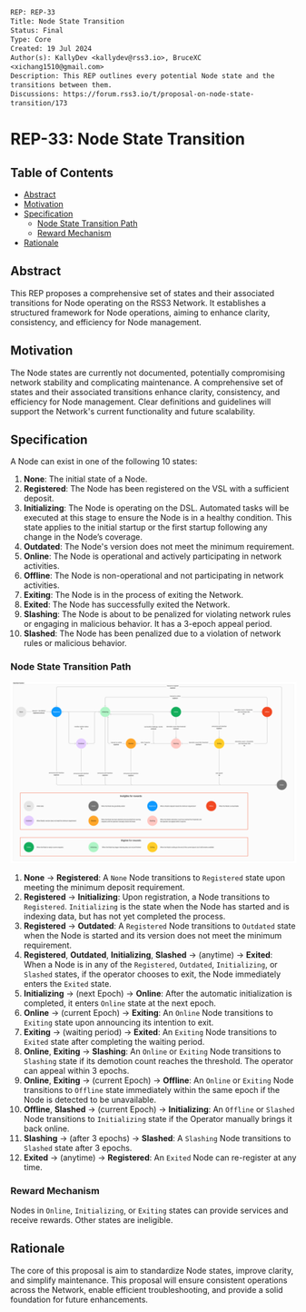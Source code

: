 ```
REP: REP-33
Title: Node State Transition
Status: Final
Type: Core
Created: 19 Jul 2024
Author(s): KallyDev <kallydev@rss3.io>, BruceXC <xichang1510@gmail.com>
Description: This REP outlines every potential Node state and the transitions between them.
Discussions: https://forum.rss3.io/t/proposal-on-node-state-transition/173
```

# REP-33: Node State Transition

## Table of Contents

- [Abstract](#abstract)
- [Motivation](#motivation)
- [Specification](#specification)
  - [Node State Transition Path](#node-state-transition-path)
  - [Reward Mechanism](#reward-mechanism)
- [Rationale](#rationale)

## Abstract

This REP proposes a comprehensive set of states and their associated transitions for Node operating on the RSS3 Network.
It establishes a structured framework for Node operations, aiming to enhance clarity, consistency, and efficiency for Node management.

## Motivation

The Node states are currently not documented, potentially compromising network stability and complicating maintenance.
A comprehensive set of states and their associated transitions enhance clarity, consistency, and efficiency for Node management.
Clear definitions and guidelines will support the Network's current functionality and future scalability.

## Specification

A Node can exist in one of the following 10 states:

1. **None**: The initial state of a Node.
2. **Registered**: The Node has been registered on the VSL with a sufficient deposit.
3. **Initializing**: The Node is operating on the DSL. Automated tasks will be executed at this stage to ensure the Node is in a healthy condition. This state applies to the
   initial startup or the first startup following any change in the Node’s coverage.
4. **Outdated**: The Node's version does not meet the minimum requirement.
5. **Online**: The Node is operational and actively participating in network activities.
6. **Offline**: The Node is non-operational and not participating in network activities.
7. **Exiting**: The Node is in the process of exiting the Network.
8. **Exited**: The Node has successfully exited the Network.
9. **Slashing**: The Node is about to be penalized for violating network rules or engaging in malicious behavior. It has a 3-epoch appeal period.
10. **Slashed**: The Node has been penalized due to a violation of network rules or malicious behavior.

### Node State Transition Path

![Node State Transition Path](REP-33/node-state-transition-path.png)

1. **None** → **Registered**: A `None` Node transitions to `Registered` state upon meeting the minimum deposit requirement.
2. **Registered** → **Initializing**: Upon registration, a Node transitions to `Registered`. `Initializing` is the state when the Node has started and is indexing data, but has not yet completed the process.
3. **Registered** → **Outdated**: A `Registered` Node transitions to `Outdated` state when the Node is started and its version does not meet the minimum requirement.
4. **Registered**, **Outdated**, **Initializing**, **Slashed** → (anytime) → **Exited**: When a Node is in any of the `Registered`, `Outdated`, `Initializing`, or `Slashed` states, if the operator chooses to exit, the Node immediately enters the `Exited` state.
5. **Initializing** → (next Epoch) → **Online**: After the automatic initialization is completed, it enters `Online` state at the next epoch.
6. **Online** → (current Epoch) → **Exiting**: An `Online` Node transitions to `Exiting` state upon announcing its intention to exit.
7. **Exiting** → (waiting period) → **Exited**: An `Exiting` Node transitions to `Exited` state after completing the waiting period.
8. **Online**, **Exiting** → **Slashing**: An `Online` or `Exiting` Node transitions to `Slashing` state if its demotion count reaches the threshold. The operator can appeal within 3 epochs.
9. **Online**, **Exiting** → (current Epoch) → **Offline**: An `Online` or `Exiting` Node transitions to `Offline` state immediately within the same epoch if the Node is detected to be unavailable.
10. **Offline**, **Slashed** → (current Epoch) → **Initializing**: An `Offline` or `Slashed` Node transitions to `Initializing` state if the Operator manually brings it back online.
11. **Slashing** → (after 3 epochs) → **Slashed**: A `Slashing` Node transitions to `Slashed` state after 3 epochs.
12. **Exited** → (anytime) → **Registered**: An `Exited` Node can re-register at any time.

### Reward Mechanism

Nodes in `Online`, `Initializing`, or `Exiting` states can provide services and receive rewards. Other states are ineligible.

## Rationale

The core of this proposal is aim to standardize Node states, improve clarity, and simplify maintenance.
This proposal will ensure consistent operations across the Network, enable efficient troubleshooting, and provide a solid foundation for future enhancements.
